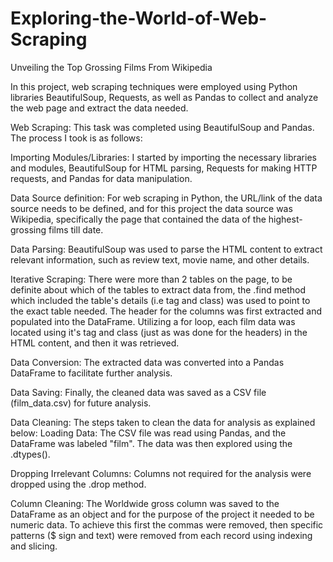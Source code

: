 # Exploring-the-World-of-Web-Scraping
Unveiling the Top Grossing Films From Wikipedia

In this project, web scraping techniques were employed using Python libraries BeautifulSoup, Requests, as well as Pandas to collect and analyze the web page and extract the data needed.

Web Scraping: 
This task was completed using BeautifulSoup and Pandas. The process I took is as follows:

Importing Modules/Libraries: I started by importing the necessary libraries and modules, BeautifulSoup for HTML parsing, Requests for making HTTP requests, and Pandas for data manipulation.

Data Source definition: For web scraping in Python, the URL/link of the data source needs to be defined, and for this project the data source was Wikipedia, specifically the page that contained the data of the highest-grossing films till date.

Data Parsing: BeautifulSoup was used to parse the HTML content to extract relevant information, such as review text, movie name, and other details.

Iterative Scraping: There were more than 2 tables on the page, to be definite about which of the tables to extract data from, the .find method which included the table's details (i.e tag and class) was used to point to the exact table needed. The header for the columns was first extracted and populated into the DataFrame. Utilizing a for loop, each film data was located using it's tag and class (just as was done for the headers) in the HTML content, and then it was retrieved.

Data Conversion: The extracted data was converted into a Pandas DataFrame to facilitate further analysis.

Data Saving: Finally, the cleaned data was saved as a CSV file (film_data.csv) for future analysis.

Data Cleaning:
The steps taken to clean the data for analysis as explained below:
Loading Data: The CSV file was read using Pandas, and the DataFrame was labeled "film". The data was then explored using the .dtypes().

Dropping Irrelevant Columns: Columns not required for the analysis were dropped using the .drop method.

Column Cleaning: The Worldwide gross column was saved to the DataFrame as an object and for the purpose of the project it needed to be numeric data. To achieve this first the commas were removed, then specific patterns ($ sign and text) were removed from each record using indexing and slicing. 

